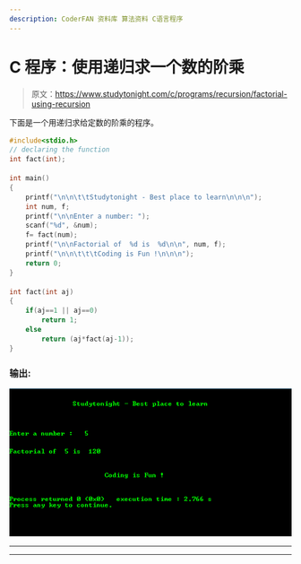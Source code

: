 ```yaml
---
description: CoderFAN 资料库 算法资料 C语言程序
---
```


# C 程序：使用递归求一个数的阶乘

> 原文：<https://www.studytonight.com/c/programs/recursion/factorial-using-recursion>

下面是一个用递归求给定数的阶乘的程序。

```cpp
#include<stdio.h>
// declaring the function
int fact(int);

int main()
{
    printf("\n\n\t\tStudytonight - Best place to learn\n\n\n");
    int num, f;
    printf("\n\nEnter a number: ");
    scanf("%d", &num);
    f= fact(num);
    printf("\n\nFactorial of  %d is  %d\n\n", num, f);
    printf("\n\n\t\t\tCoding is Fun !\n\n\n");
    return 0;
}

int fact(int aj)
{
    if(aj==1 || aj==0)
        return 1;
    else
        return (aj*fact(aj-1));
}
```

### 输出:

![Program to find Factorial using recursion](img/c2426ceeeb3f4db98b574d7978b14504.png)

* * *

* * *
